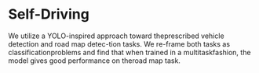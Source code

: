 # Self-Driving
We utilize a YOLO-inspired approach toward theprescribed vehicle detection and road map detec-tion tasks. We re-frame both tasks as classificationproblems and find that when trained in a multitaskfashion, the model gives good performance on theroad map task. 
